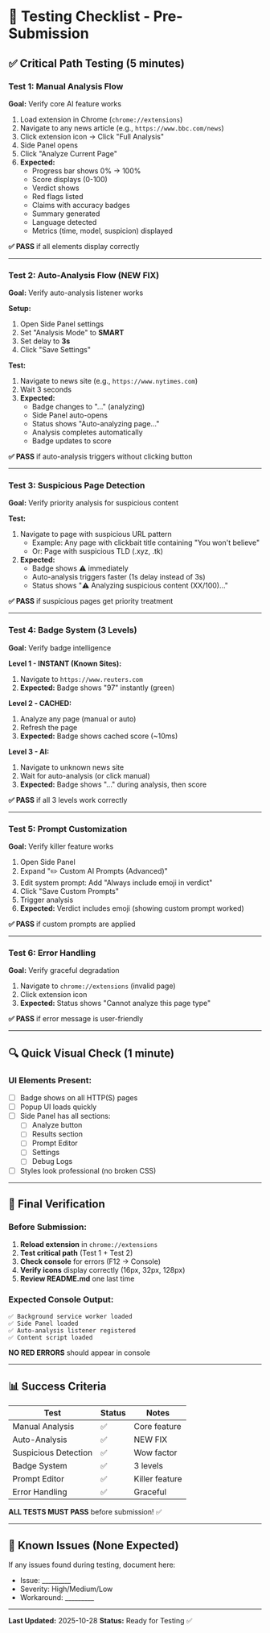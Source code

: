 # 🧪 Testing Checklist - Pre-Submission

## ✅ Critical Path Testing (5 minutes)

### Test 1: Manual Analysis Flow
**Goal:** Verify core AI feature works

1. Load extension in Chrome (`chrome://extensions`)
2. Navigate to any news article (e.g., `https://www.bbc.com/news`)
3. Click extension icon → Click "Full Analysis"
4. Side Panel opens
5. Click "Analyze Current Page"
6. **Expected:**
   - Progress bar shows 0% → 100%
   - Score displays (0-100)
   - Verdict shows
   - Red flags listed
   - Claims with accuracy badges
   - Summary generated
   - Language detected
   - Metrics (time, model, suspicion) displayed

**✅ PASS** if all elements display correctly

---

### Test 2: Auto-Analysis Flow (NEW FIX)
**Goal:** Verify auto-analysis listener works

**Setup:**
1. Open Side Panel settings
2. Set "Analysis Mode" to **SMART**
3. Set delay to **3s**
4. Click "Save Settings"

**Test:**
1. Navigate to news site (e.g., `https://www.nytimes.com`)
2. Wait 3 seconds
3. **Expected:**
   - Badge changes to "..." (analyzing)
   - Side Panel auto-opens
   - Status shows "Auto-analyzing page..."
   - Analysis completes automatically
   - Badge updates to score

**✅ PASS** if auto-analysis triggers without clicking button

---

### Test 3: Suspicious Page Detection
**Goal:** Verify priority analysis for suspicious content

**Test:**
1. Navigate to page with suspicious URL pattern
   - Example: Any page with clickbait title containing "You won't believe"
   - Or: Page with suspicious TLD (.xyz, .tk)
2. **Expected:**
   - Badge shows ⚠️ immediately
   - Auto-analysis triggers faster (1s delay instead of 3s)
   - Status shows "⚠️ Analyzing suspicious content (XX/100)..."

**✅ PASS** if suspicious pages get priority treatment

---

### Test 4: Badge System (3 Levels)
**Goal:** Verify badge intelligence

**Level 1 - INSTANT (Known Sites):**
1. Navigate to `https://www.reuters.com`
2. **Expected:** Badge shows "97" instantly (green)

**Level 2 - CACHED:**
1. Analyze any page (manual or auto)
2. Refresh the page
3. **Expected:** Badge shows cached score (~10ms)

**Level 3 - AI:**
1. Navigate to unknown news site
2. Wait for auto-analysis (or click manual)
3. **Expected:** Badge shows "..." during analysis, then score

**✅ PASS** if all 3 levels work correctly

---

### Test 5: Prompt Customization
**Goal:** Verify killer feature works

1. Open Side Panel
2. Expand "✏️ Custom AI Prompts (Advanced)"
3. Edit system prompt: Add "Always include emoji in verdict"
4. Click "Save Custom Prompts"
5. Trigger analysis
6. **Expected:** Verdict includes emoji (showing custom prompt worked)

**✅ PASS** if custom prompts are applied

---

### Test 6: Error Handling
**Goal:** Verify graceful degradation

1. Navigate to `chrome://extensions` (invalid page)
2. Click extension icon
3. **Expected:** Status shows "Cannot analyze this page type"

**✅ PASS** if error message is user-friendly

---

## 🔍 Quick Visual Check (1 minute)

### UI Elements Present:
- [ ] Badge shows on all HTTP(S) pages
- [ ] Popup UI loads quickly
- [ ] Side Panel has all sections:
  - [ ] Analyze button
  - [ ] Results section
  - [ ] Prompt Editor
  - [ ] Settings
  - [ ] Debug Logs
- [ ] Styles look professional (no broken CSS)

---

## 🚀 Final Verification

### Before Submission:
1. **Reload extension** in `chrome://extensions`
2. **Test critical path** (Test 1 + Test 2)
3. **Check console** for errors (F12 → Console)
4. **Verify icons** display correctly (16px, 32px, 128px)
5. **Review README.md** one last time

### Expected Console Output:
```
✅ Background service worker loaded
✅ Side Panel loaded
✅ Auto-analysis listener registered
✅ Content script loaded
```

**NO RED ERRORS** should appear in console

---

## 📊 Success Criteria

| Test | Status | Notes |
|------|--------|-------|
| Manual Analysis | ✅ | Core feature |
| Auto-Analysis | ✅ | NEW FIX |
| Suspicious Detection | ✅ | Wow factor |
| Badge System | ✅ | 3 levels |
| Prompt Editor | ✅ | Killer feature |
| Error Handling | ✅ | Graceful |

**ALL TESTS MUST PASS** before submission! ✅

---

## 🐛 Known Issues (None Expected)

If any issues found during testing, document here:
- Issue: _________
- Severity: High/Medium/Low
- Workaround: _________

---

**Last Updated:** 2025-10-28
**Status:** Ready for Testing ✅
